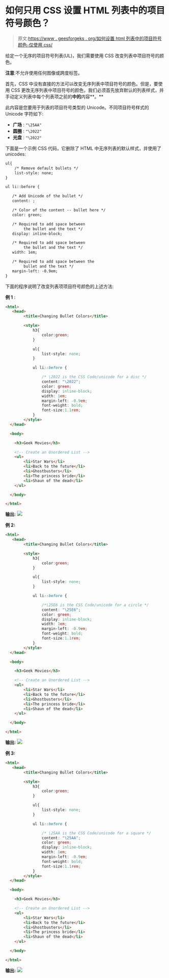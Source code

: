 # 如何只用 CSS 设置 HTML 列表中的项目符号颜色？

> 原文:[https://www . geesforgeks . org/如何设置 html 列表中的项目符号颜色-仅使用 css/](https://www.geeksforgeeks.org/how-to-set-bullet-colors-in-html-lists-using-only-css/)

给定一个无序的项目符号列表(UL)，我们需要使用 CSS 改变列表中项目符号的颜色。

**注意**:不允许使用任何图像或跨度标签。

首先，CSS 中没有直接的方法可以改变无序列表中项目符号的颜色。但是，要使用 CSS 更改无序列表中项目符号的颜色，我们必须首先放弃默认的列表样式，并手动定义列表中每个列表项之前的**中的**内容**。**

此内容是您要用于列表的项目符号类型的 Unicode。不同项目符号样式的 Unicode 字符如下:

*   **广场** : `"\25AA"`
*   **圆圈** : `"\2022"`
*   **光盘** : `"\2022"`

下面是一个示例 CSS 代码，它删除了 HTML 中无序列表的默认样式，并使用了 unicodes:

```html
ul{
    /* Remove default bullets */
    list-style: none; 
}

ul li::before {

   /* Add Unicode of the bullet */
   content: ;  

   /* Color of the content -- bullet here */
   color: green; 

   /* Required to add space between 
        the bullet and the text */
   display: inline-block; 

   /* Required to add space between
        the bullet and the text */
   width: 1em; 

   /* Required to add space between the
        bullet and the text */
   margin-left: -0.9em; 
}
```

下面的程序说明了改变列表项项目符号颜色的上述方法:

**例 1** :

```html
<html>
   <head>
        <title>Changing Bullet Colors</title>

        <style>
            h3{
                color:green;
            }

            ul{
                list-style: none;
            }

            ul li::before {

                /* \2022 is the CSS Code/unicode for a disc */
                content: "\2022";  
                color: green; 
                display: inline-block; 
                width: 1em;
                margin-left: -0.9em;
                font-weight: bold;
                font-size:1.1rem;
            }
        </style>
  </head>

  <body>

    <h3>Geek Movies</h3>

    <!-- Create an Unordered List -->
    <ul>
        <li>Star Wars</li>
        <li>Back to the future</li>
        <li>Ghostbusters</li>
        <li>The princess bride</li>
        <li>Shaun of the dead</li>
    </ul>

  </body>

</html>
```

**输出:**
![](img/640e63872ec7d62e490d07827c23fc7c.png)

**例 2:**

```html
<html>
   <head>
        <title>Changing Bullet Colors</title>

        <style>
            h3{
                color:green;
            }

            ul{
                list-style: none;
            }

            ul li::before {

                /*\25E6 is the CSS Code/unicode for a circle */
                content: "\25E6";  
                color: green; 
                display: inline-block; 
                width: 1em;
                margin-left: -0.9em;
                font-weight: bold;
                font-size:1.1rem;
            }
        </style>
  </head>

  <body>

    <h3>Geek Movies</h3>

    <!-- Create an Unordered List -->
    <ul>
        <li>Star Wars</li>
        <li>Back to the future</li>
        <li>Ghostbusters</li>
        <li>The princess bride</li>
        <li>Shaun of the dead</li>
    </ul>

  </body>

</html>
```

**输出:**
![](img/aea82569b0b615214b4045bc39c1b2fc.png)

**例 3:**

```html
<html>
   <head>
        <title>Changing Bullet Colors</title>

        <style>
            h3{
                color:green;
            }

            ul{
                list-style: none;
            }

            ul li::before {

                /* \25AA is the CSS Code/unicode for a square */
                content: "\25AA";  
                color: green; 
                display: inline-block; 
                width: 1em;
                margin-left: -0.9em;
                font-weight: bold;
                font-size:1.1rem;
            }
        </style>
  </head>

  <body>

    <h3>Geek Movies</h3>

    <!-- Create an Unordered List -->
    <ul>
        <li>Star Wars</li>
        <li>Back to the future</li>
        <li>Ghostbusters</li>
        <li>The princess bride</li>
        <li>Shaun of the dead</li>
    </ul>

  </body>

</html>
```

**输出:**
![](img/98ea4bd38bd9a593d30fc15a11fe8503.png)